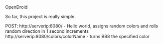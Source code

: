 OpenDroid

So far, this project is really simple.

POST:
    http://serverip:8080/ - Hello world, assigns random colors and rolls random direction in 1 second increments
    http://serverip:8080/colors/colorName - turns BB8 the specified color